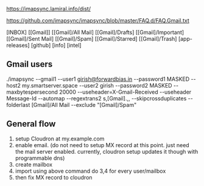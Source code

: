 https://imapsync.lamiral.info/dist/

https://github.com/imapsync/imapsync/blob/master/FAQ.d/FAQ.Gmail.txt

[INBOX]
[[Gmail]]
[[Gmail]/All Mail]
[[Gmail]/Drafts]
[[Gmail]/Important]
[[Gmail]/Sent Mail]
[[Gmail]/Spam]
[[Gmail]/Starred]
[[Gmail]/Trash]
[app-releases]
[github]
[info]
[intel]

Gmail users
-----------
./imapsync --gmail1 --user1 girish@forwardbias.in --password1 MASKED --host2 my.smartserver.space --user2 girish --password2 MASKED --maxbytespersecond 20000 --useheader=X-Gmail-Received --useheader Message-Id --automap --regextrans2 s,\[Gmail\].,, --skipcrossduplicates   --folderlast [Gmail]/All Mail --exclude "\[Gmail\]/Spam"


General flow
-------------
1. setup Cloudron at my.example.com
2. enable email. (do not need to setup MX record at this point. just need the mail server enabled. currently, cloudron setup updates it though with programmable dns)
3. create mailbox
4. import using above command
do 3,4 for every user/mailbox
5. then fix MX record to cloudron 
